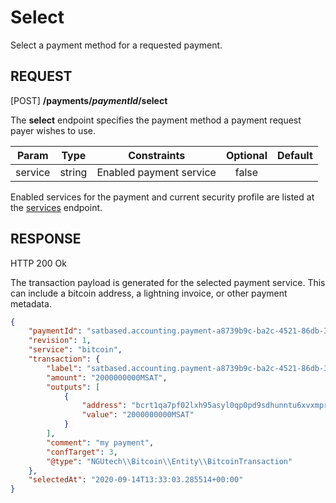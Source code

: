 # Select
Select a payment method for a requested payment.

REQUEST
---

[POST] **/payments/*paymentId*/select**

The **select** endpoint specifies the payment method a payment request payer wishes to use.

Param          | Type   | Constraints                                | Optional | Default
---------------|:------:|--------------------------------------------|:--------:|:------:
service        | string | Enabled payment service                    | false    |

Enabled services for the payment and current security profile are listed at the [services](services.md) endpoint.

RESPONSE
---
HTTP 200 Ok

The transaction payload is generated for the selected payment service. This can include a bitcoin address, a lightning invoice, or other payment metadata.

```json
{
    "paymentId": "satbased.accounting.payment-a8739b9c-ba2c-4521-86db-3fe93619393f",
    "revision": 1,
    "service": "bitcoin",
    "transaction": {
        "label": "satbased.accounting.payment-a8739b9c-ba2c-4521-86db-3fe93619393f",
        "amount": "2000000000MSAT",
        "outputs": [
            {
                "address": "bcrt1qa7pf02lxh95asyl0qp0pd9sdhunntu6xvxmpr2",
                "value": "2000000000MSAT"
            }
        ],
        "comment": "my payment",
        "confTarget": 3,
        "@type": "NGUtech\\Bitcoin\\Entity\\BitcoinTransaction"
    },
    "selectedAt": "2020-09-14T13:33:03.285514+00:00"
}
```